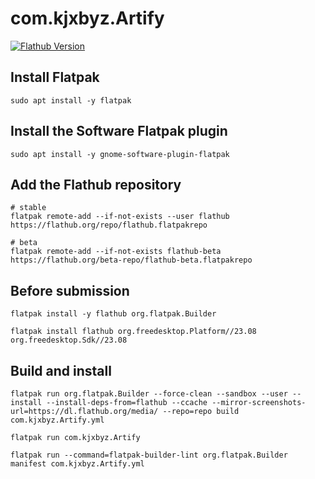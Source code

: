 # com.kjxbyz.Artify

[![Flathub Version](https://img.shields.io/flathub/v/com.kjxbyz.Artify)](https://flathub.org/apps/com.kjxbyz.Artify)

## Install Flatpak

```shell
sudo apt install -y flatpak
```

## Install the Software Flatpak plugin

```shell
sudo apt install -y gnome-software-plugin-flatpak
```

## Add the Flathub repository

```shell
# stable
flatpak remote-add --if-not-exists --user flathub https://flathub.org/repo/flathub.flatpakrepo

# beta
flatpak remote-add --if-not-exists flathub-beta https://flathub.org/beta-repo/flathub-beta.flatpakrepo
```

## Before submission

```shell
flatpak install -y flathub org.flatpak.Builder

flatpak install flathub org.freedesktop.Platform//23.08 org.freedesktop.Sdk//23.08
```

## Build and install

```shell
flatpak run org.flatpak.Builder --force-clean --sandbox --user --install --install-deps-from=flathub --ccache --mirror-screenshots-url=https://dl.flathub.org/media/ --repo=repo build com.kjxbyz.Artify.yml
```

```shell
flatpak run com.kjxbyz.Artify
```

```shell
flatpak run --command=flatpak-builder-lint org.flatpak.Builder manifest com.kjxbyz.Artify.yml
```
